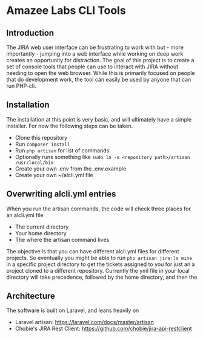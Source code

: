 # Amazee Labs CLI Tools

## Introduction
The JIRA web user interface can be frustrating to work with but - more importantly - jumping into a web interface while working on deep work creates an opportunity for distraction. The goal of this project is to create a set of console tools that people can use to interact with JIRA without needing to open the web browser. While this is primarily focused on people that do development work, the tool can easily be used by anyone that can run PHP-cli.

## Installation
The installation at this point is very basic, and will ultimately have a simple installer. For now the following steps can be taken.

 - Clone this repository
 - Run `composer install`
 - Run `php artisan` for list of commands
 - Optionally runs something like `sudo ln -s <repository path>/artisan /usr/local/bin`
 - Create your own .env from the .env.example
 - Create your own ~/alcli.yml file
 
 ## Overwriting alcli.yml entries
 When you run the artisan commands, the code will check three places for an alcli.yml file
  - The current directory
  - Your home directory
  - The <respository path> where the artisan command lives
  
The objective is that you can have different alcli.yml files for different projects. So eventually you might be able to run `php artisan jira:ls mine` in a specific project directory to get the tickets assigned to you for just an a project cloned to a different repository. Currently the yml file in your local directory will take precedence, followed by the home directory, and then the <repository path>
 
## Architecture
The software is built on Laravel, and leans heavily on 
 - Laravel artisan: https://laravel.com/docs/master/artisan
 - Chobie's JIRA Rest Client: https://github.com/chobie/jira-api-restclient
 

